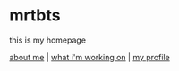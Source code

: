 # mrtbts
this is my homepage

[about me](https://about-mrtbts.github.io/mrtbts/about%20me)
| [what i'm working on](https://about-mrtbts.github.io/what%20i'm%20working%20on)
| [my profile](https://scratch.mit.edu/users/mrtbts)
